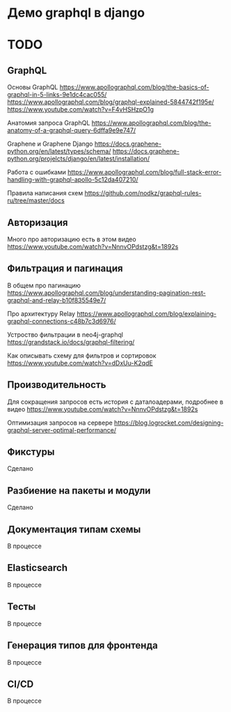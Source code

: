 # Демо graphql в django

# TODO

## GraphQL
Основы GraphQL
https://www.apollographql.com/blog/the-basics-of-graphql-in-5-links-9e1dc4cac055/
https://www.apollographql.com/blog/graphql-explained-5844742f195e/
https://www.youtube.com/watch?v=F4vHSHzpO1g

Анатомия запроса GraphQL
https://www.apollographql.com/blog/the-anatomy-of-a-graphql-query-6dffa9e9e747/

Graphene и Graphene Django
https://docs.graphene-python.org/en/latest/types/schema/
https://docs.graphene-python.org/projelcts/django/en/latest/installation/

Работа с ошибками
https://www.apollographql.com/blog/full-stack-error-handling-with-graphql-apollo-5c12da407210/

Правила написания схем
https://github.com/nodkz/graphql-rules-ru/tree/master/docs

## Авторизация
Много про авторизацию есть в этом видео
https://www.youtube.com/watch?v=NnnvOPdstzg&t=1892s

## Фильтрация и пагинация
В общем про пагинацию
https://www.apollographql.com/blog/understanding-pagination-rest-graphql-and-relay-b10f835549e7/

Про архитектуру Relay 
https://www.apollographql.com/blog/explaining-graphql-connections-c48b7c3d6976/

Устроство фильтрации в neo4j-graphql
https://grandstack.io/docs/graphql-filtering/

Как описывать схему для фильтров и сортировок
https://www.youtube.com/watch?v=dDxUu-K2qdE

## Производительность 
Для сокращения запросов есть история с даталоадерами, подробнее в видео
https://www.youtube.com/watch?v=NnnvOPdstzg&t=1892s

Оптимизация запросов на сервере
https://blog.logrocket.com/designing-graphql-server-optimal-performance/

## Фикстуры
Сделано
 
## Разбиение на пакеты и модули
Сделано

## Документация типам схемы
В процессе

## Elasticsearch
В процессе

## Тесты
В процессе

## Генерация типов для фронтенда
В процессе

## CI/CD
В процессе
